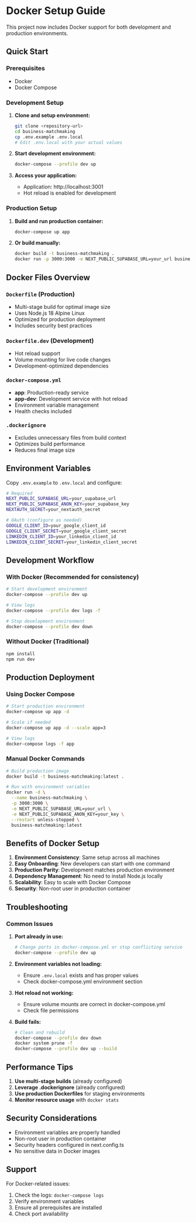 # Docker Setup Guide

This project now includes Docker support for both development and production environments.

## Quick Start

### Prerequisites
- Docker
- Docker Compose

### Development Setup

1. **Clone and setup environment:**
   ```bash
   git clone <repository-url>
   cd business-matchmaking
   cp .env.example .env.local
   # Edit .env.local with your actual values
   ```

2. **Start development environment:**
   ```bash
   docker-compose --profile dev up
   ```

3. **Access your application:**
   - Application: http://localhost:3001
   - Hot reload is enabled for development

### Production Setup

1. **Build and run production container:**
   ```bash
   docker-compose up app
   ```

2. **Or build manually:**
   ```bash
   docker build -t business-matchmaking .
   docker run -p 3000:3000 -e NEXT_PUBLIC_SUPABASE_URL=your_url business-matchmaking
   ```

## Docker Files Overview

### `Dockerfile` (Production)
- Multi-stage build for optimal image size
- Uses Node.js 18 Alpine Linux
- Optimized for production deployment
- Includes security best practices

### `Dockerfile.dev` (Development)
- Hot reload support
- Volume mounting for live code changes
- Development-optimized dependencies

### `docker-compose.yml`
- **app**: Production-ready service
- **app-dev**: Development service with hot reload
- Environment variable management
- Health checks included

### `.dockerignore`
- Excludes unnecessary files from build context
- Optimizes build performance
- Reduces final image size

## Environment Variables

Copy `.env.example` to `.env.local` and configure:

```bash
# Required
NEXT_PUBLIC_SUPABASE_URL=your_supabase_url
NEXT_PUBLIC_SUPABASE_ANON_KEY=your_supabase_key
NEXTAUTH_SECRET=your_nextauth_secret

# OAuth (configure as needed)
GOOGLE_CLIENT_ID=your_google_client_id
GOOGLE_CLIENT_SECRET=your_google_client_secret
LINKEDIN_CLIENT_ID=your_linkedin_client_id
LINKEDIN_CLIENT_SECRET=your_linkedin_client_secret
```

## Development Workflow

### With Docker (Recommended for consistency)
```bash
# Start development environment
docker-compose --profile dev up

# View logs
docker-compose --profile dev logs -f

# Stop development environment
docker-compose --profile dev down
```

### Without Docker (Traditional)
```bash
npm install
npm run dev
```

## Production Deployment

### Using Docker Compose
```bash
# Start production environment
docker-compose up app -d

# Scale if needed
docker-compose up app -d --scale app=3

# View logs
docker-compose logs -f app
```

### Manual Docker Commands
```bash
# Build production image
docker build -t business-matchmaking:latest .

# Run with environment variables
docker run -d \
  --name business-matchmaking \
  -p 3000:3000 \
  -e NEXT_PUBLIC_SUPABASE_URL=your_url \
  -e NEXT_PUBLIC_SUPABASE_ANON_KEY=your_key \
  --restart unless-stopped \
  business-matchmaking:latest
```

## Benefits of Docker Setup

1. **Environment Consistency**: Same setup across all machines
2. **Easy Onboarding**: New developers can start with one command
3. **Production Parity**: Development matches production environment
4. **Dependency Management**: No need to install Node.js locally
5. **Scalability**: Easy to scale with Docker Compose
6. **Security**: Non-root user in production container

## Troubleshooting

### Common Issues

1. **Port already in use:**
   ```bash
   # Change ports in docker-compose.yml or stop conflicting service
   docker-compose --profile dev up
   ```

2. **Environment variables not loading:**
   - Ensure `.env.local` exists and has proper values
   - Check docker-compose.yml environment section

3. **Hot reload not working:**
   - Ensure volume mounts are correct in docker-compose.yml
   - Check file permissions

4. **Build fails:**
   ```bash
   # Clean and rebuild
   docker-compose --profile dev down
   docker system prune -f
   docker-compose --profile dev up --build
   ```

## Performance Tips

1. **Use multi-stage builds** (already configured)
2. **Leverage .dockerignore** (already configured)
3. **Use production Dockerfiles** for staging environments
4. **Monitor resource usage** with `docker stats`

## Security Considerations

- Environment variables are properly handled
- Non-root user in production container
- Security headers configured in next.config.ts
- No sensitive data in Docker images

## Support

For Docker-related issues:
1. Check the logs: `docker-compose logs`
2. Verify environment variables
3. Ensure all prerequisites are installed
4. Check port availability
